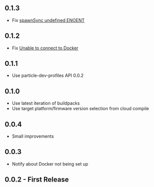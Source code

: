 ## 0.1.3
* Fix [spawnSync undefined ENOENT](https://github.com/particle-iot/particle-dev-local-compiler/issues/33)

## 0.1.2
* Fix [Unable to connect to Docker](https://github.com/particle-iot/particle-dev-local-compiler/issues/32)

## 0.1.1
* Use particle-dev-profiles API 0.0.2

## 0.1.0
* Use latest iteration of buildpacks
* Use target platform/firmware version selection from cloud compile

## 0.0.4
* Small improvements

## 0.0.3
* Notify about Docker not being set up

## 0.0.2 - First Release
